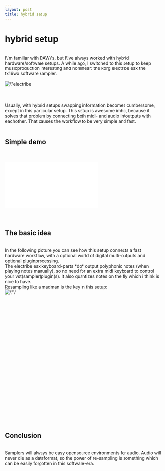 ```yaml
---
layout: post
title: hybrid setup
---
```

<h1>hybrid setup</h1><br><div><span style=\"color: rgb(51, 51, 51); font-family: arial, sans-serif; font-size: 12.727272033691406px; font-style: normal; line-height: 16.988636016845703px; background-color: rgb(246, 246, 246);\">I\'m familiar with DAW\'s, but I\'ve always worked with hybrid hardware/software setups. A while ago, I switched to this setup to keep musicproduction interesting and nonlinear: the korg electribe esx   the tx16wx software sampler.</span></div><div><br></div><div><img src=\"http://leondustar.nl/img/esxhybrid.png\" alt=\"electribe esx and tx16wx vstsampler\" style=\"width:250px\" align=\"left\" class=\"img-align-left\"></div><div><br></div><div><span style=\"color: rgb(51, 51, 51); font-family: arial, sans-serif; font-size: 13px; font-style: normal; line-height: 16.984375px; background-color: rgb(246, 246, 246);\"><br></span></div><div><span style=\"color: rgb(51, 51, 51); font-family: arial, sans-serif; font-size: 13px; font-style: normal; line-height: 16.984375px; background-color: rgb(246, 246, 246);\"><br></span></div><div><span style=\"color: rgb(51, 51, 51); font-family: arial, sans-serif; font-size: 13px; font-style: normal; line-height: 16.984375px; background-color: rgb(246, 246, 246);\">Usually, with hybrid setups swapping information becomes cumbersome, except in this particular setup. This setup is awesome imho, because it solves that problem by connecting both midi- and audio in/outputs with eachother. That causes the workflow to be very simple and fast.&nbsp;</span></div><div><span style=\"color: rgb(51, 51, 51); font-family: arial, sans-serif; font-size: 13px; font-style: normal; line-height: 16.984375px; background-color: rgb(246, 246, 246);\"><br></span></div><h2><span style=\"color: rgb(51, 51, 51); font-family: arial, sans-serif; font-size: 13px; font-style: normal; line-height: 16.984375px; background-color: rgb(246, 246, 246);\">Simple demo</span></h2><div><span style=\"color: rgb(51, 51, 51); font-family: arial, sans-serif; font-size: 13px; font-style: normal; line-height: 16.984375px; background-color: rgb(246, 246, 246);\"><br></span></div><div><span style=\"color: rgb(51, 51, 51); font-family: arial, sans-serif; font-size: 13px; font-style: normal; line-height: 16.984375px; background-color: rgb(246, 246, 246);\"><br></span></div><div>
<iframe width=\"260\" height=\"315\" src=\"//www.youtube.com/embed/jl9I4Zcm2pg\" frameborder=\"0\" allowfullscreen=\"\"></iframe>
<span style=\"color: rgb(51, 51, 51); font-family: arial, sans-serif; font-size: 13px; font-style: normal; line-height: 16.984375px; background-color: rgb(246, 246, 246);\"><br></span></div><div><span style=\"color: rgb(51, 51, 51); font-family: arial, sans-serif; font-size: 13px; font-style: normal; line-height: 16.984375px; background-color: rgb(246, 246, 246);\"><br></span></div><div><span style=\"color: rgb(51, 51, 51); font-family: arial, sans-serif; font-size: 13px; font-style: normal; line-height: 16.984375px; background-color: rgb(246, 246, 246);\"><br></span></div><h2><span style=\"color: rgb(51, 51, 51); font-family: arial, sans-serif; font-size: 13px; font-style: normal; line-height: 16.984375px; background-color: rgb(246, 246, 246);\">The basic idea</span></h2><div><span style=\"color: rgb(51, 51, 51); font-family: arial, sans-serif; font-size: 13px; font-style: normal; line-height: 16.984375px; background-color: rgb(246, 246, 246);\"><br></span></div><div><span style=\"color: rgb(51, 51, 51); font-family: arial, sans-serif; font-size: 13px; font-style: normal; line-height: 16.984375px; background-color: rgb(246, 246, 246);\">In the following picture you can see how this setup connects a fast hardware workflow, with a optional world of digital multi-outputs and optional pluginprocessing.&nbsp;</span></div><div><span style=\"color: rgb(51, 51, 51); font-family: arial, sans-serif; font-size: 13px; font-style: normal; line-height: 16.984375px; background-color: rgb(246, 246, 246);\">The electribe esx keyboard-parts *do* output polyphonic notes (when playing notes manually), so no need for an extra midi keyboard to control your vst(sampler)plugin(s). It also quantizes notes on the fly which i think is nice to have.</span></div><div><span style=\"color: rgb(51, 51, 51); font-family: arial, sans-serif; font-size: 13px; font-style: normal; line-height: 16.984375px; background-color: rgb(246, 246, 246);\">Resampling like a madman is the key in this setup:</span></div><div><img src=\"http://leondustar.nl/img/resamplorama.png\" alt=\"\" align=\"left\" class=\"img-align-left\"></div><div><br></div><div><br></div><div><br></div><div><br><br></div><div><br></div><div><br></div><div><br></div><div><br></div><div><br></div><div><br></div><div><br></div><div><br></div><div><br></div><div><br></div><div><br></div><div><br></div><div><br></div><div><br></div><div><br></div><div><br></div><h2><br></h2><h2>Conclusion</h2><div><br></div><div><span style=\"font-size: 13px; line-height: 1.5;\">Samplers will always be easy opensource environments for audio. Audio will never die as a dataformat, so the power of re-sampling is something which can be easily forgotten in this software-era.</span></div>

